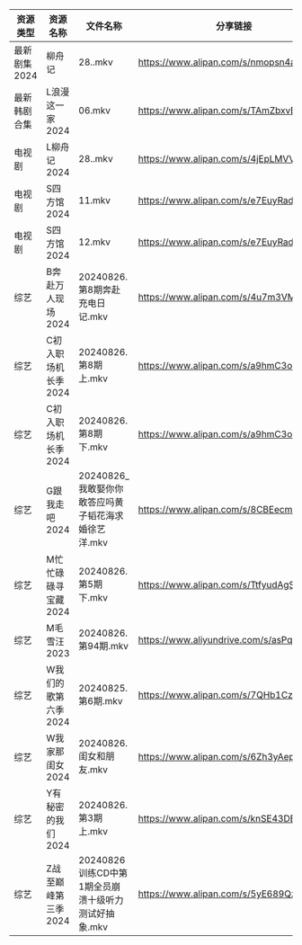 | 资源类型     | 资源名称         | 文件名称                              | 分享链接                                      | 更新时间                |
| -------- | ------------ | --------------------------------- | ----------------------------------------- | ------------------- |
| 最新剧集2024 | 柳舟记          | 28..mkv                           | https://www.alipan.com/s/nmopsn4abPw      | 2024-08-26 19:09:38 |
| 最新韩剧合集   | L浪漫这一家2024   | 06.mkv                            | https://www.alipan.com/s/TAmZbxvBoBi      | 2024-08-26 00:05:50 |
| 电视剧      | L柳舟记2024     | 28..mkv                           | https://www.alipan.com/s/4jEpLMVV1fz      | 2024-08-26 19:05:56 |
| 电视剧      | S四方馆2024     | 11.mkv                            | https://www.alipan.com/s/e7EuyRadZps      | 2024-08-26 19:06:19 |
| 电视剧      | S四方馆2024     | 12.mkv                            | https://www.alipan.com/s/e7EuyRadZps      | 2024-08-26 19:06:19 |
| 综艺       | B奔赴万人现场2024  | 20240826.第8期奔赴充电日记.mkv            | https://www.alipan.com/s/4u7m3VMcqux      | 2024-08-26 14:07:04 |
| 综艺       | C初入职场机长季2024 | 20240826.第8期上.mkv                 | https://www.alipan.com/s/a9hmC3o2B18      | 2024-08-26 14:07:07 |
| 综艺       | C初入职场机长季2024 | 20240826.第8期下.mkv                 | https://www.alipan.com/s/a9hmC3o2B18      | 2024-08-26 14:07:07 |
| 综艺       | G跟我走吧2024    | 20240826_我敢娶你你敢答应吗黄子韬花海求婚徐艺洋.mkv  | https://www.alipan.com/s/8CBEecm773h      | 2024-08-26 14:07:18 |
| 综艺       | M忙忙碌碌寻宝藏2024 | 20240826.第5期下.mkv                 | https://www.alipan.com/s/TtfyudAgS8v      | 2024-08-26 14:07:40 |
| 综艺       | M毛雪汪2023     | 20240826.第94期.mkv                 | https://www.aliyundrive.com/s/asPqfgPRqAg | 2024-08-26 14:07:44 |
| 综艺       | W我们的歌第六季2024 | 20240825.第6期.mkv                  | https://www.alipan.com/s/7QHb1Czg7nU      | 2024-08-26 14:08:33 |
| 综艺       | W我家那闺女2024   | 20240826.闺女和朋友.mkv                | https://www.alipan.com/s/6Zh3yAep1kC      | 2024-08-26 14:08:36 |
| 综艺       | Y有秘密的我们2024  | 20240826.第3期上.mkv                 | https://www.alipan.com/s/knSE43DBBa6      | 2024-08-26 16:08:26 |
| 综艺       | Z战至巅峰第三季2024 | 20240826训练CD中第1期全员崩溃十级听力测试好抽象.mkv | https://www.alipan.com/s/5yE689QzaiL      | 2024-08-26 14:08:54 |

